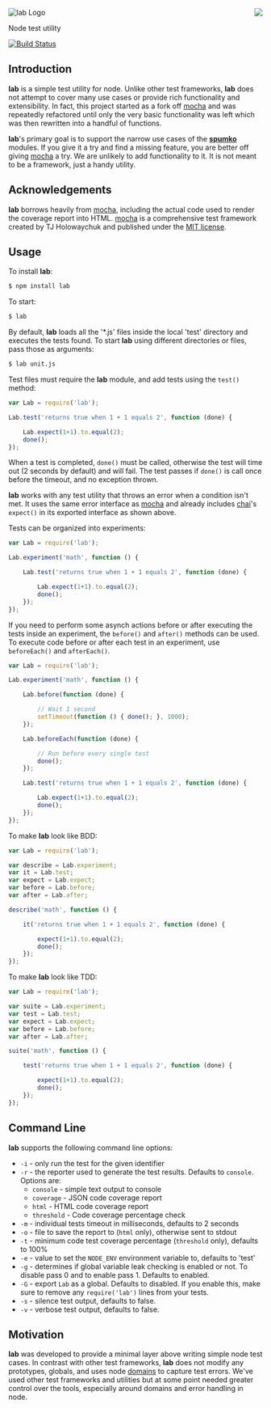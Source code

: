 <a href="https://github.com/spumko"><img src="https://raw.github.com/spumko/spumko/master/images/from.png" align="right" /></a>
![lab Logo](https://raw.github.com/spumko/lab/master/images/lab.png)

Node test utility

[![Build Status](https://secure.travis-ci.org/spumko/lab.png)](http://travis-ci.org/spumko/lab)


## Introduction

**lab** is a simple test utility for node. Unlike other test frameworks, **lab** does not attempt to cover many use cases or provide
rich functionality and extensibility. In fact, this project started as a fork off [mocha](http://visionmedia.github.com/mocha/) and was
repeatedly refactored until only the very basic functionality was left which was then rewritten into a handful of functions.

**lab**'s primary goal is to support the narrow use cases of the [**spumko**](https://github.com/spumko) modules. If you give it a try
and find a missing feature, you are better off giving [mocha](http://visionmedia.github.com/mocha/) a try. We are unlikely to add
functionality to it. It is not meant to be a framework, just a handy utility.

## Acknowledgements

**lab** borrows heavily from [mocha](http://visionmedia.github.com/mocha/), including the actual code used to render the coverage report
into HTML. [mocha](http://visionmedia.github.com/mocha/) is a comprehensive test framework created by TJ Holowaychuk and published under the
[MIT license](https://github.com/visionmedia/mocha/blob/master/LICENSE).

## Usage

To install **lab**:

```bash
$ npm install lab
```

To start:
```bash
$ lab
```

By default, **lab** loads all the '*.js' files inside the local 'test' directory and executes the tests found. To start **lab** using
different directories or files, pass those as arguments:
```bash
$ lab unit.js
```

Test files must require the **lab** module, and add tests using the `test()` method:
```javascript
var Lab = require('lab');

Lab.test('returns true when 1 + 1 equals 2', function (done) {

    Lab.expect(1+1).to.equal(2);
    done();
});
```

When a test is completed, `done()` must be called, otherwise the test will time out (2 seconds by default) and will fail.
The test passes if `done()` is call once before the timeout, and no exception thrown.

**lab** works with any test utility that throws an error when a condition isn't met. It uses the same error interface as
[mocha](http://visionmedia.github.com/mocha/) and already includes [chai](http://chaijs.com/)'s `expect()` in its exported
interface as shown above.

Tests can be organized into experiments:
```javascript
var Lab = require('lab');

Lab.experiment('math', function () {

    Lab.test('returns true when 1 + 1 equals 2', function (done) {

        Lab.expect(1+1).to.equal(2);
        done();
    });
});
```

If you need to perform some asynch actions before or after executing the tests inside an experiment, the `before()` and
`after()` methods can be used. To execute code before or after each test in an experiment, use `beforeEach()` and `afterEach()`.

```javascript
var Lab = require('lab');

Lab.experiment('math', function () {

    Lab.before(function (done) {

        // Wait 1 second
        setTimeout(function () { done(); }, 1000);
    });

    Lab.beforeEach(function (done) {

        // Run before every single test
        done();
    });

    Lab.test('returns true when 1 + 1 equals 2', function (done) {

        Lab.expect(1+1).to.equal(2);
        done();
    });
});
```

To make **lab** look like BDD:
```javascript
var Lab = require('lab');

var describe = Lab.experiment;
var it = Lab.test;
var expect = Lab.expect;
var before = Lab.before;
var after = Lab.after;

describe('math', function () {

    it('returns true when 1 + 1 equals 2', function (done) {

        expect(1+1).to.equal(2);
        done();
    });
});
```

To make **lab** look like TDD:
```javascript
var Lab = require('lab');

var suite = Lab.experiment;
var test = Lab.test;
var expect = Lab.expect;
var before = Lab.before;
var after = Lab.after;

suite('math', function () {

    test('returns true when 1 + 1 equals 2', function (done) {

        expect(1+1).to.equal(2);
        done();
    });
});
```

## Command Line

**lab** supports the following command line options:
- `-i` - only run the test for the given identifier
- `-r` - the reporter used to generate the test results. Defaults to `console`. Options are:
    - `console` - simple text output to console
    - `coverage` - JSON code coverage report
    - `html` - HTML code coverage report
    - `threshold` - Code coverage percentage check
- `-m` - individual tests timeout in milliseconds, defaults to 2 seconds
- `-o` - file to save the report to (`html` only), otherwise sent to stdout
- `-t` - minimum code test coverage percentage (`threshold` only), defaults to 100%
- `-e` - value to set the `NODE_ENV` environment variable to, defaults to 'test'
- `-g` - determines if global variable leak checking is enabled or not.  To disable pass 0 and to enable pass 1.  Defaults to enabled.
- `-G` - export `Lab` as a global. Defaults to disabled. If you enable this, make sure to remove any `require('lab')` lines from your tests.
- `-s` - silence test output, defaults to false.
- `-v` - verbose test output, defaults to false.

## Motivation

**lab** was developed to provide a minimal layer above writing simple node test cases. In contrast with other
test frameworks, **lab** does not modify any prototypes, globals, and uses node
[domains](http://nodejs.org/api/domain.html) to capture test errors. We've used other test frameworks and utilities
but at some point needed greater control over the tools, especially around domains and error handling in node.

